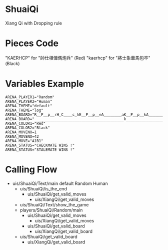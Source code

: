 ShuaiQi
=======
Xiang Qi with Dropping rule

Pieces Code
===========
"KAERHCP" for "帥仕相俥傌炮兵" (Red)
"kaerhcp" for "將士象車馬包卒" (Black)

Variables Example
=================
	ARENA_PLAYER1="Random"
	ARENA_PLAYER2="Human"
	ARENA_THEME="default"
	ARENA_THEME="log"
	ARENA_BOARD="R__P__p__rH_C____c_hE__P__p__eA________aK__P__p__kA________aE__P__p__eH_C____c_hR__P__p__r|"
	ARENA_BOARD="________________________________________k_________________________________________________|KAAEERRHHCCPPPPPaaeerrhhccppppp"
	ARENA_COLOR1="Red"
	ARENA_COLOR2="Black"
	ARENA_MOVENO=1
	ARENA_MOVENO=42
	ARENA_MOVE="A1B1"
	ARENA_STATUS="CHECKMATE WINS !"
	ARENA_STATUS="STALEMATE WINS !"

Calling Flow
============
* uis/ShuaiQi/Text/main default Random Human
	* uis/ShuaiQi/is_the_end
		* uis/ShuaiQi/get_valid_moves
			* uis/XiangQi/get_valid_moves
	* uis/ShuaiQi/Text/show_the_game
	* players/ShuaiQi/Random/main
		* uis/ShuaiQi/get_valid_moves
			* uis/XiangQi/get_valid_moves
		* uis/ShuaiQi/get_valid_board
			* uis/XiangQi/get_valid_board
	* uis/ShuaiQi/get_valid_board
		* uis/XiangQi/get_valid_board
